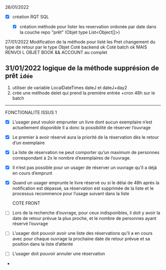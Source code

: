 26/01/2022


- [x] création RQT SQL
    
  - [x] création méthode pour lister les reservation ordonée par date
    dans la couche repo "prêt" (Objet type List<Object[]>)


27/01/2022
Modification de la méthode pour listé les Pret changement du type de retour par le type Objet
Coté backend ok Coté batch ok MAIS RENVOI L OBJET BOOK && ACCOUNT au complet


31/01/2022
logique de la méthode supprésion de prêt
`idée`
----
1) utiliser de variable LocalDateTimes dateJ et dateJ+day2 
2) crée une méthode delet qui prend la première entrée +cron 48h sur le batch 
----


FONCTIONALITE ISSUS 1 

- [x] L’usager peut vouloir emprunter un livre dont aucun exemplaire n’est actuellement disponible 
Il a donc la possibilité de réserver l’ouvrage

- [x] Le premier à avoir réservé aura la priorité de la réservation dès le retour d’un exemplaire

- [x] La liste de réservation ne peut comporter qu’un maximum de personnes correspondant à 2x le nombre d’exemplaires de l’ouvrage.
- [x] Il n’est pas possible pour un usager de réserver un ouvrage qu’il a déjà en cours d’emprunt

[//]: # (    Gérer via les cron dans le batch)
- [x] Quand un usager emprunte le livre réservé ou si le délai de 48h après la notification est dépassé, sa réservation est supprimée de la liste et le processus recommence pour l’usage suivant dans la liste

  COTE FRONT
- [ ] Lors de la recherche d’ouvrage, pour ceux indisponibles, il doit y avoir la date de retour prévue la plus proche, et le nombre de personnes ayant réservé l’ouvrage
- [ ] L’usager doit pouvoir avoir une liste des réservations qu’il a en cours avec pour chaque ouvrage la prochaine date de retour prévue et sa position dans la liste d’attente
- [ ] L’usager doit pouvoir annuler une réservation
- 